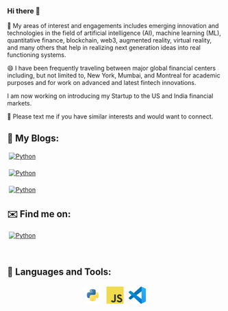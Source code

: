 ### Hi there 👋
🔭 My areas of interest and engagements includes emerging innovation and technologies in the field of artificial intelligence (AI), machine learning (ML), quantitative finance, blockchain, web3, augmented reality, virtual reality, and many others that help in realizing next generation ideas into real functioning systems.

😄 I have been frequently traveling between major global financial centers including, but not limited to,  New York, Mumbai, and Montreal for academic purposes and for work on advanced and latest fintech innovations.

I am now working on introducing my Startup to the US and India financial markets.

💬 Please text me if you have similar interests and would want to connect.
<!--
**KumarRupesh/KumarRupesh** is a ✨ _special_ ✨ repository because its `README.md` (this file) appears on your GitHub profile.

Here are some ideas to get you started:

- 🔭 I’m currently working on ...
- 🌱 I’m currently learning ...
- 👯 I’m looking to collaborate on ...
- 🤔 I’m looking for help with ...
- 💬 Ask me about ...
- 📫 How to reach me: ...
- 😄 Pronouns: ...
- ⚡ Fun fact: ...
-->

## 🧰 My Blogs:

 <a href="https://signofi.com/posts/f/ai-in-finance" target="_blank" rel="noopener noreferrer"> <img src="https://img1.wsimg.com/isteam/ip/0b7691a4-360a-4efb-8320-79ef3068be97/SignoFi_Img.png/:/cr=t:0%25,l:0%25,w:100%25,h:100%25/rs=w:1280" alt="Python" height="80" style="vertical-align:top; margin:4px">
 </a>

  <a href="https://signofi.com/posts/f/real-time-programming" target="_blank" rel="noopener noreferrer"> <img src="https://img1.wsimg.com/isteam/ip/0b7691a4-360a-4efb-8320-79ef3068be97/iStock-1191856584.jpg/:/cr=t:0%25,l:0%25,w:100%25,h:100%25/rs=w:1280" alt="Python" height="80" style="vertical-align:top; margin:4px">
 </a>

  <a href="https://signofi.com/posts/f/goal" target="_blank" rel="noopener noreferrer"> <img src="https://img1.wsimg.com/isteam/ip/0b7691a4-360a-4efb-8320-79ef3068be97/iStock-1413637662.jpg/:/rs=w:1280" alt="Python" height="80" style="vertical-align:top; margin:4px">
 </a>

 
## ✉️ Find me on:


<p align="center">

 <a href="https://www.linkedin.com/in/kumar-rupesh-4508589/" target="_blank" rel="noopener noreferrer"> <img src="https://cdn.jsdelivr.net/npm/simple-icons@v3/icons/linkedin.svg" alt="Python" height="40" style="vertical-align:top; margin:4px"></a>

</p>
<br />

## 🧰 Languages and Tools:
<p align="center">
<img src="https://raw.githubusercontent.com/github/explore/80688e429a7d4ef2fca1e82350fe8e3517d3494d/topics/python/python.png" alt="Python" height="40" style="vertical-align:top; margin:4px">
<img src="https://raw.githubusercontent.com/github/explore/80688e429a7d4ef2fca1e82350fe8e3517d3494d/topics/javascript/javascript.png" alt="Javascript" height="40" style="vertical-align:top; margin:4px">
<img src="https://raw.githubusercontent.com/github/explore/80688e429a7d4ef2fca1e82350fe8e3517d3494d/topics/visual-studio-code/visual-studio-code.png" alt="VS Code" height="40" style="vertical-align:top; margin:4px">
</p>
